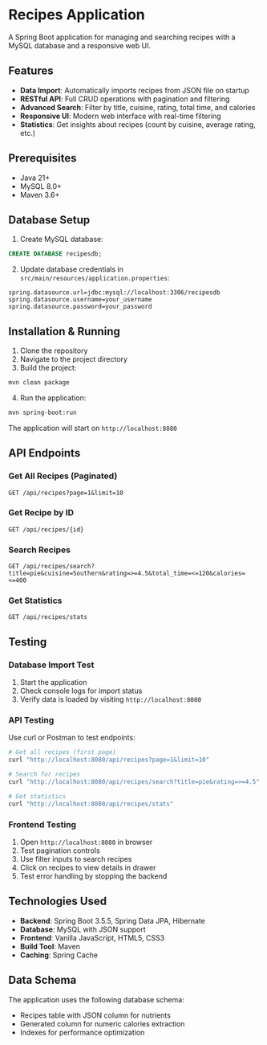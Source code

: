 # Recipes Application

A Spring Boot application for managing and searching recipes with a MySQL database and a responsive web UI.

## Features

- **Data Import**: Automatically imports recipes from JSON file on startup
- **RESTful API**: Full CRUD operations with pagination and filtering
- **Advanced Search**: Filter by title, cuisine, rating, total time, and calories
- **Responsive UI**: Modern web interface with real-time filtering
- **Statistics**: Get insights about recipes (count by cuisine, average rating, etc.)

## Prerequisites

- Java 21+
- MySQL 8.0+
- Maven 3.6+

## Database Setup

1. Create MySQL database:
```sql
CREATE DATABASE recipesdb;
```

2. Update database credentials in `src/main/resources/application.properties`:
```properties
spring.datasource.url=jdbc:mysql://localhost:3306/recipesdb
spring.datasource.username=your_username
spring.datasource.password=your_password
```

## Installation & Running

1. Clone the repository
2. Navigate to the project directory
3. Build the project:
```bash
mvn clean package
```

4. Run the application:
```bash
mvn spring-boot:run
```

The application will start on `http://localhost:8080`

## API Endpoints

### Get All Recipes (Paginated)
```
GET /api/recipes?page=1&limit=10
```

### Get Recipe by ID
```
GET /api/recipes/{id}
```

### Search Recipes
```
GET /api/recipes/search?title=pie&cuisine=Southern&rating=>=4.5&total_time=<=120&calories=<=400
```

### Get Statistics
```
GET /api/recipes/stats
```

## Testing

### Database Import Test
1. Start the application
2. Check console logs for import status
3. Verify data is loaded by visiting `http://localhost:8080`

### API Testing
Use curl or Postman to test endpoints:

```bash
# Get all recipes (first page)
curl "http://localhost:8080/api/recipes?page=1&limit=10"

# Search for recipes
curl "http://localhost:8080/api/recipes/search?title=pie&rating=>=4.5"

# Get statistics
curl "http://localhost:8080/api/recipes/stats"
```

### Frontend Testing
1. Open `http://localhost:8080` in browser
2. Test pagination controls
3. Use filter inputs to search recipes
4. Click on recipes to view details in drawer
5. Test error handling by stopping the backend


## Technologies Used

- **Backend**: Spring Boot 3.5.5, Spring Data JPA, Hibernate
- **Database**: MySQL with JSON support
- **Frontend**: Vanilla JavaScript, HTML5, CSS3
- **Build Tool**: Maven
- **Caching**: Spring Cache

## Data Schema

The application uses the following database schema:
- Recipes table with JSON column for nutrients
- Generated column for numeric calories extraction
- Indexes for performance optimization


